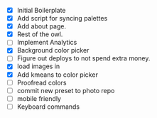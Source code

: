 - [x] Initial Boilerplate
- [x] Add script for syncing palettes
- [x] Add about page. 
- [x] Rest of the owl.
- [ ] Implement Analytics
- [x] Background color picker
- [ ] Figure out deploys to not spend extra money.
- [x] load images in
- [x] Add kmeans to color picker
- [ ] Proofread colors
- [ ] commit new preset to photo repo
- [ ] mobile friendly
- [ ] Keyboard commands